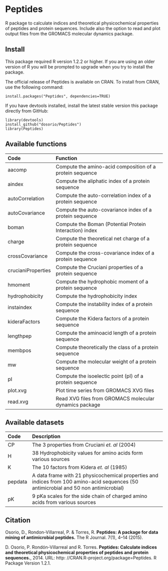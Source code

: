 Peptides
========
R package to calculate indices and theoretical physicochemical properties of peptides and protein sequences. Include also the option to read and plot output files from the GROMACS molecular dynamics package.

Install
-------
This package required R version 1.2.2 or higher. If you are using an older version of R you will be prompted to upgrade when you try to install the package.

The official release of Peptides is available on CRAN. To install from CRAN, use the following command:
```
install.packages("Peptides", dependencies=TRUE)
```
If you have devtools installed, install the latest stable version this package directly from GitHub:

```
library(devtools)
install_github("dosorio/Peptides")
library(Peptides)
```

Available functions
-------------------
| Code        | Function |
| :------------- |:-------------|
|aacomp  |  Compute the amino-acid composition of a protein sequence|
|aindex  |	Compute the aliphatic index of a protein sequence |
|autoCorrelation|Compute the auto-correlation index of a protein sequence|
|autoCovariance|Compute the auto-covariance index of a protein sequence|
|boman   |	Compute the Boman (Potential Protein Interaction) index |
|charge  |	Compute the theoretical net charge of a protein sequence |
|crossCovariance|Compute the cross-covariance index of a protein sequence|
|crucianiProperties | Compute the Cruciani properties of a protein sequence |
|hmoment  |	Compute the hydrophobic moment of a protein sequence |
|hydrophobicity	| Compute the hydrophobicity index |
|instaindex	| Compute the instability index of a protein sequence |
|kideraFactors | Compute the Kidera factors of a protein sequence |
|lengthpep| Compute the aminoacid length of a protein sequence |
|membpos |	Compute theoretically the class of a protein sequence |
|mw	| Compute the molecular weight of a protein sequence |
|pI	| Compute the isoelectic point (pI) of a protein sequence |
|plot.xvg	| Plot time series from GROMACS XVG files |
|read.xvg |	Read XVG files from GROMACS molecular dynamics package |

Available datasets
-------------------
| Code        | Description |
|:----------- |:------------|
|CP | The 3 properties from Cruciani *et. al* (2004) |
|H  | 38 Hydrophobicity values for amino acids form various sources |
|K | The 10 factors from Kidera *et. al* (1985)|
|pepdata | A data frame with 21 physicochemical properties and indices from 100 amino-acid sequences (50 antimicrobial and 50 non antimicrobial)  |
|pK | 9 pKa scales for the side chain of charged amino acids from various sources |

Citation
--------
Osorio, D., Rondon-Villarreal, P. & Torres, R. **Peptides: A package for data mining of antimicrobial peptides.** The R Journal. 7(1), 4–14 (2015).

D. Osorio, P. Rondón-Villarreal and R. Torres. **Peptides: Calculate indices and theoretical physicochemical properties of peptides and protein sequences.**, 2014. URL: http: //CRAN.R-project.org/package=Peptides. R Package Version 1.2.1.
